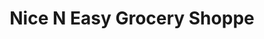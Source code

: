---
title: "Nice N Easy Grocery Shoppe"
url: /tully/nice-n-easy-grocery-shoppe/
shop: Lebensmittel
---